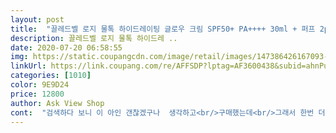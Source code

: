 ```yaml
---
layout: post 
title:  "끌레드벨 로지 물톡 하이드레이팅 글로우 크림 SPF50+ PA++++ 30ml + 퍼프 2p 세트, 혼합색상, 1세트" 
description: 끌레드벨 로지 물톡 하이드레 ..
date: 2020-07-20 06:58:55 
img: https://static.coupangcdn.com/image/retail/images/147386426167093-36786d24-44a3-4abf-98d2-214f0d3cfb46.jpg 
linkUrl: https://link.coupang.com/re/AFFSDP?lptag=AF3600438&subid=ahnPublicAsk&pageKey=1717208202&itemId=2922598921&vendorItemId=70911285099&traceid=V0-113-02f5d12f2e8cbfcd 
categories: [1010] 
color: 9E9D24 
price: 12800 
author: Ask View Shop 
cont:  "검색하다 보니 이 아인 갠찮겠구나  생각하고<br/>구매했는데<br/>그래서 한번 더 볼부분에 발라봤는데 ㅠ<br/>그런데 모든 피부엔 다 맞는건 아닌듯 합니다.<br/><br/>근데  딸아이가 좋아합니다.<br/>  시원하고  꿀피부로  만들어주네요 피부가 깨끗하신분들이  쓰심 최고인듯  해요  전 잡티때문에  다른제품과  함께  써야할듯 해요.<br/><br/>내용보고 일단 구매 했는데 요즘 마스크쓰고<br/>다니다보니 그다지 화운데이션같은것 바르면<br/>마스크에 묻어나고 해서  좋은 현상은 아닌듯하여<br/>묻어나는것도 없고.<br/><br/>물광은 좀 나네요.<br/><br/>물톡이라 하니깐 좋을 것  같네요<br/>사용해 보고 후기 남길께요<br/>안했어요<br/>어제  홈쇼핑에  나오길래  맘같아서는  꼭  사고싶은 마음이  들었어요  그래서 사려고 번호까지 눌렀다가 혹시나 몰라  전에도  다른제품  구매해서  후회한적이 있어서  먼저  낫개로 구매후  괜찮으면 구매하려고  쿠팡에서  구입해 보았어요<br/>이 제품은  처음 사보고 처음 쓰보네요<br/>일단 구매 먼저 했지만 아직 사용해보진<br/>저녁 운동할땐 마스크 사용하고 그러면  쫌<br/>전 물광보다는 너무 이마 코 인중만 번들거립니다.<br/><br/>전 별루입니다<br/>정말 잘한듯해요.<br/><br/>처끌레드벨 로지 물톡 하이드레이팅 글로우크림 SPF50+ PA++++30ml+퍼프2P세트<br/>홈쇼핑에서 보고,사용해 보고 살려구<br/>" 
---
```

